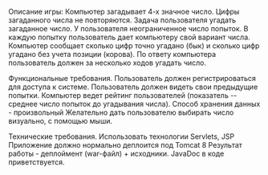 Описание игры:
  Компьютер загадывает 4-х значное число. Цифры загаданного числа не
  повторяются. Задача пользователя угадать загаданное число. У
  пользователя неограниченное число попыток. В каждую попытку
  пользователь дает компьютеру свой вариант числа. Компьютер сообщает
  сколько цифр точно угадано (бык) и сколько цифр угадано без учета
  позиции (корова). По ответу компьютера пользователь должен за
  несколько ходов угадать число.
  
Функциональные требования.
  Пользователь должен регистрироваться для доступа к системе.
  Пользователь должен видеть свои предыдущие попытки.
  Компьютер ведет рейтинг пользователей (показатель -- среднее число
  попыток до угадывания числа).
  Способ хранения данных - произвольный
  Желательно дать пользователю выбирать число визуально, с помощью мыши.

Технические требования.
  Использовать технологии Servlets, JSP
  Приложение должно нормально деплоится под Tomcat 8
  Результат работы - деплоймент (war-файл) + исходники.
  JavaDoc в коде приветствуется.
